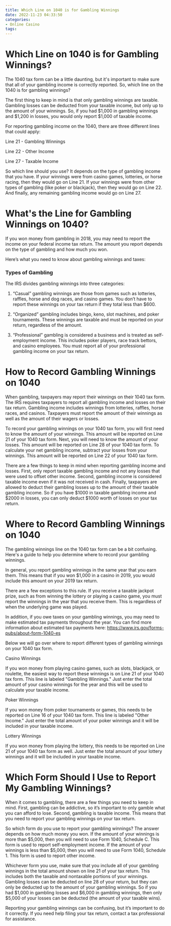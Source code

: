 ```yaml
---
title: Which Line on 1040 is for Gambling Winnings
date: 2022-11-23 04:33:50
categories:
- Online Casino
tags:
---
```



#  Which Line on 1040 is for Gambling Winnings?

The 1040 tax form can be a little daunting, but it's important to make sure that all of your gambling income is correctly reported. So, which line on the 1040 is for gambling winnings?

The first thing to keep in mind is that only gambling winnings are taxable. Gambling losses can be deducted from your taxable income, but only up to the amount of your winnings. So, if you had $1,000 in gambling winnings and $1,200 in losses, you would only report $1,000 of taxable income.

For reporting gambling income on the 1040, there are three different lines that could apply:

Line 21 - Gambling Winnings

Line 22 - Other Income

Line 27 - Taxable Income

So which line should you use? It depends on the type of gambling income that you have. If your winnings were from casino games, lotteries, or horse racing, then they would go on Line 21. If your winnings were from other types of gambling (like poker or blackjack), then they would go on Line 22. And finally, any remaining gambling income would go on Line 27.

#  What's the Line for Gambling Winnings on 1040?

If you won money from gambling in 2018, you may need to report the income on your federal income tax return. The amount you report depends on the type of gambling and how much you won.

Here’s what you need to know about gambling winnings and taxes:

### Types of Gambling
The IRS divides gambling winnings into three categories:

1. “Casual” gambling winnings are those from games such as lotteries, raffles, horse and dog races, and casino games. You don’t have to report these winnings on your tax return if they total less than $600.

2. “Organized” gambling includes bingo, keno, slot machines, and poker tournaments. These winnings are taxable and must be reported on your return, regardless of the amount.

3. “Professional” gambling is considered a business and is treated as self-employment income. This includes poker players, race track bettors, and casino employees. You must report all of your professional gambling income on your tax return.

#  How to Record Gambling Winnings on 1040

When gambling, taxpayers may report their winnings on their 1040 tax form. The IRS requires taxpayers to report all gambling income and losses on their tax return. Gambling income includes winnings from lotteries, raffles, horse races, and casinos. Taxpayers must report the amount of their winnings as well as the amount of their wagers or losses.

To record your gambling winnings on your 1040 tax form, you will first need to know the amount of your winnings. This amount will be reported on Line 21 of your 1040 tax form. Next, you will need to know the amount of your losses. This amount will be reported on Line 28 of your 1040 tax form. To calculate your net gambling income, subtract your losses from your winnings. This amount will be reported on Line 22 of your 1040 tax form.

There are a few things to keep in mind when reporting gambling income and losses. First, only report taxable gambling income and not any losses that were used to offset other income. Second, gambling income is considered taxable income even if it was not received in cash. Finally, taxpayers are allowed to deduct their gambling losses up to the amount of their taxable gambling income. So if you have $1000 in taxable gambling income and $2000 in losses, you can only deduct $1000 worth of losses on your tax return.

#  Where to Record Gambling Winnings on 1040

The gambling winnings line on the 1040 tax form can be a bit confusing. Here's a guide to help you determine where to record your gambling winnings.

In general, you report gambling winnings in the same year that you earn them. This means that if you won $1,000 in a casino in 2019, you would include this amount on your 2019 tax return.

There are a few exceptions to this rule. If you receive a taxable jackpot prize, such as from winning the lottery or playing a casino game, you must report the winnings in the year that you receive them. This is regardless of when the underlying game was played.

In addition, if you owe taxes on your gambling winnings, you may need to make estimated tax payments throughout the year. You can find more information about estimated tax payments here: https://www.irs.gov/forms-pubs/about-form-1040-es

Below we will go over where to report different types of gambling winnings on your 1040 tax form.

Casino Winnings 

If you won money from playing casino games, such as slots, blackjack, or roulette, the easiest way to report these winnings is on Line 21 of your 1040 tax form. This line is labeled "Gambling Winnings." Just enter the total amount of your casino winnings for the year and this will be used to calculate your taxable income.

Poker Winnings 

If you won money from poker tournaments or games, this needs to be reported on Line 16 of your 1040 tax form. This line is labeled "Other Income." Just enter the total amount of your poker winnings and it will be included in your taxable income.

Lottery Winnings 

If you won money from playing the lottery, this needs to be reported on Line 21 of your 1040 tax form as well. Just enter the total amount of your lottery winnings and it will be included in your taxable income.

#  Which Form Should I Use to Report My Gambling Winnings?

When it comes to gambling, there are a few things you need to keep in mind. First, gambling can be addictive, so it’s important to only gamble what you can afford to lose. Second, gambling is taxable income. This means that you need to report your gambling winnings on your tax return.

So which form do you use to report your gambling winnings? The answer depends on how much money you won. If the amount of your winnings is more than $5,000, then you will need to use Form 1040, Schedule C. This form is used to report self-employment income. If the amount of your winnings is less than $5,000, then you will need to use Form 1040, Schedule 1. This form is used to report other income.

Whichever form you use, make sure that you include all of your gambling winnings in the total amount shown on line 21 of your tax return. This includes both the taxable and nontaxable portions of your winnings. Gambling losses can be deducted on line 28 of your return, but they can only be deducted up to the amount of your gambling winnings. So if you had $1,000 in gambling losses and $6,000 in gambling winnings, then only $5,000 of your losses can be deducted (the amount of your taxable wins).

Reporting your gambling winnings can be confusing, but it’s important to do it correctly. If you need help filing your tax return, contact a tax professional for assistance.